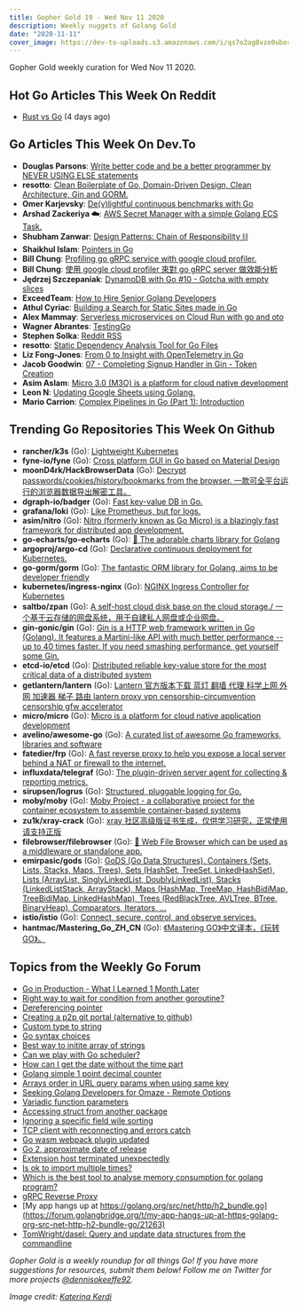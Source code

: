 ```yaml
---
title: Gopher Gold 19 - Wed Nov 11 2020
description: Weekly nuggets of Golang Gold
date: "2020-11-11"
cover_image: https://dev-to-uploads.s3.amazonaws.com/i/qs7o2ag8vzo0uborgc7v.png
---
```


Gopher Gold weekly curation for Wed Nov 11 2020.

## Hot Go Articles This Week On Reddit

- [Rust vs Go](https://www.reddit.com/r/golang/comments/jp4kvp/rust_vs_go/) (4 days ago)

## Go Articles This Week On Dev.To

- **Douglas Parsons**: [Write better code and be a better programmer by NEVER USING ELSE statements](https://dev.to/dglsparsons/write-better-code-and-be-a-better-programmer-by-never-using-else-statements-4dbl)
- **resotto**: [Clean Boilerplate of Go, Domain-Driven Design, Clean Architecture, Gin and GORM.](https://dev.to/resotto/clean-boilerplate-of-go-domain-driven-design-clean-architecture-gin-and-gorm-2825)
- **Omer Karjevsky**: [De(v)lightful continuous benchmarks with Go](https://dev.to/jfrog/de-v-lightful-continuous-benchmarks-with-go-43oo)
- **Arshad Zackeriya ☁️**: [AWS Secret Manager with a simple Golang ECS Task.](https://dev.to/aws-builders/aws-secret-manager-with-a-simple-golang-ecs-task-2d98)
- **Shubham Zanwar**: [Design Patterns: Chain of Responsibility ⛓](https://dev.to/shubhamzanwar/design-patterns-chain-of-responsibility-2c75)
- **Shaikhul Islam**: [Pointers in Go](https://dev.to/shaikhul/pointers-in-go-54o9)
- **Bill Chung**: [Profiling go gRPC service with google cloud profiler.](https://dev.to/billchung/profiling-go-grpc-service-with-google-cloud-profiler-13e4)
- **Bill Chung**: [使用 google cloud profiler 來對 go gRPC server 做效能分析](https://dev.to/billchung/google-cloud-profiler-go-grpc-server-4d2f)
- **Jędrzej Szczepaniak**: [DynamoDB with Go #10 - Gotcha with empty slices](https://dev.to/jbszczepaniak/dynamodb-with-go-10-gotcha-with-empty-slices-3fo7)
- **ExceedTeam**: [How to Hire Senior Golang Developers](https://dev.to/exceedgroup/how-to-hire-senior-golang-developers-2jbo)
- **Athul Cyriac**: [Building a Search for Static Sites made in Go](https://dev.to/athulcajay/building-a-search-for-static-sites-made-in-go-2139)
- **Alex Mammay**: [Serverless microservices on Cloud Run with go and oto](https://dev.to/amammay/serverless-microservices-on-cloud-run-with-go-and-oto-1nin)
- **Wagner Abrantes**: [TestingGo](https://dev.to/vapordev/testinggo-m19)
- **Stephen Solka**: [Reddit RSS](https://dev.to/trashhalo/reddit-rss-44a0)
- **resotto**: [Static Dependency Analysis Tool for Go Files](https://dev.to/resotto/static-dependency-analysis-tool-for-go-files-1cd3)
- **Liz Fong-Jones**: [From 0 to Insight with OpenTelemetry in Go](https://dev.to/honeycombio/from-0-to-insight-with-opentelemetry-in-go-27hc)
- **Jacob Goodwin**: [07 - Completing Signup Handler in Gin - Token Creation](https://dev.to/jacobsngoodwin/07-completing-signup-handler-in-gin-token-creation-1ikc)
- **Asim Aslam**: [Micro 3.0 (M3O) is a platform for cloud native development](https://dev.to/micro/micro-3-0-m3o-is-a-platform-for-cloud-native-development-49on)
- **Leon N**: [Updating Google Sheets using Golang.](https://dev.to/afrocoder/playing-with-google-sheets-api-using-golang-14en)
- **Mario Carrion**: [Complex Pipelines in Go (Part 1): Introduction](https://dev.to/MarioCarrion/complex-pipelines-in-go-part-1-introduction-32bo)

## Trending Go Repositories This Week On Github

- **rancher/k3s** (Go): [Lightweight Kubernetes](https://github.com/rancher/k3s)
- **fyne-io/fyne** (Go): [Cross platform GUI in Go based on Material Design](https://github.com/fyne-io/fyne)
- **moonD4rk/HackBrowserData** (Go): [Decrypt passwords/cookies/history/bookmarks from the browser. 一款可全平台运行的浏览器数据导出解密工具。](https://github.com/moonD4rk/HackBrowserData)
- **dgraph-io/badger** (Go): [Fast key-value DB in Go.](https://github.com/dgraph-io/badger)
- **grafana/loki** (Go): [Like Prometheus, but for logs.](https://github.com/grafana/loki)
- **asim/nitro** (Go): [Nitro (formerly known as Go Micro) is a blazingly fast framework for distributed app development.](https://github.com/asim/nitro)
- **go-echarts/go-echarts** (Go): [🎨 The adorable charts library for Golang](https://github.com/go-echarts/go-echarts)
- **argoproj/argo-cd** (Go): [Declarative continuous deployment for Kubernetes.](https://github.com/argoproj/argo-cd)
- **go-gorm/gorm** (Go): [The fantastic ORM library for Golang, aims to be developer friendly](https://github.com/go-gorm/gorm)
- **kubernetes/ingress-nginx** (Go): [NGINX Ingress Controller for Kubernetes](https://github.com/kubernetes/ingress-nginx)
- **saltbo/zpan** (Go): [A self-host cloud disk base on the cloud storage./ 一个基于云存储的网盘系统，用于自建私人网盘或企业网盘。](https://github.com/saltbo/zpan)
- **gin-gonic/gin** (Go): [Gin is a HTTP web framework written in Go (Golang). It features a Martini-like API with much better performance -- up to 40 times faster. If you need smashing performance, get yourself some Gin.](https://github.com/gin-gonic/gin)
- **etcd-io/etcd** (Go): [Distributed reliable key-value store for the most critical data of a distributed system](https://github.com/etcd-io/etcd)
- **getlantern/lantern** (Go): [Lantern 官方版本下载 蓝灯 翻墙 代理 科学上网 外网 加速器 梯子 路由 lantern proxy vpn censorship-circumvention censorship gfw accelerator](https://github.com/getlantern/lantern)
- **micro/micro** (Go): [Micro is a platform for cloud native application development](https://github.com/micro/micro)
- **avelino/awesome-go** (Go): [A curated list of awesome Go frameworks, libraries and software](https://github.com/avelino/awesome-go)
- **fatedier/frp** (Go): [A fast reverse proxy to help you expose a local server behind a NAT or firewall to the internet.](https://github.com/fatedier/frp)
- **influxdata/telegraf** (Go): [The plugin-driven server agent for collecting & reporting metrics.](https://github.com/influxdata/telegraf)
- **sirupsen/logrus** (Go): [Structured, pluggable logging for Go.](https://github.com/sirupsen/logrus)
- **moby/moby** (Go): [Moby Project - a collaborative project for the container ecosystem to assemble container-based systems](https://github.com/moby/moby)
- **zu1k/xray-crack** (Go): [xray 社区高级版证书生成，仅供学习研究，正常使用请支持正版](https://github.com/zu1k/xray-crack)
- **filebrowser/filebrowser** (Go): [📂 Web File Browser which can be used as a middleware or standalone app.](https://github.com/filebrowser/filebrowser)
- **emirpasic/gods** (Go): [GoDS (Go Data Structures). Containers (Sets, Lists, Stacks, Maps, Trees), Sets (HashSet, TreeSet, LinkedHashSet), Lists (ArrayList, SinglyLinkedList, DoublyLinkedList), Stacks (LinkedListStack, ArrayStack), Maps (HashMap, TreeMap, HashBidiMap, TreeBidiMap, LinkedHashMap), Trees (RedBlackTree, AVLTree, BTree, BinaryHeap), Comparators, Iterators, …](https://github.com/emirpasic/gods)
- **istio/istio** (Go): [Connect, secure, control, and observe services.](https://github.com/istio/istio)
- **hantmac/Mastering_Go_ZH_CN** (Go): [《Mastering GO》中文译本，《玩转 GO》。](https://github.com/hantmac/Mastering_Go_ZH_CN)

## Topics from the Weekly Go Forum

- [Go in Production - What I Learned 1 Month Later](https://forum.golangbridge.org/t/go-in-production-what-i-learned-1-month-later/21243)
- [Right way to wait for condition from another goroutine?](https://forum.golangbridge.org/t/right-way-to-wait-for-condition-from-another-goroutine/21234)
- [Dereferencing pointer](https://forum.golangbridge.org/t/dereferencing-pointer/21201)
- [Creating a p2p git portal (alternative to github)](https://forum.golangbridge.org/t/creating-a-p2p-git-portal-alternative-to-github/21256)
- [Custom type to string](https://forum.golangbridge.org/t/custom-type-to-string/21247)
- [Go syntax choices](https://forum.golangbridge.org/t/go-syntax-choices/21200)
- [Best way to initite array of strings](https://forum.golangbridge.org/t/best-way-to-initite-array-of-strings/21202)
- [Can we play with Go scheduler?](https://forum.golangbridge.org/t/can-we-play-with-go-scheduler/21228)
- [How can I get the date without the time part](https://forum.golangbridge.org/t/how-can-i-get-the-date-without-the-time-part/21197)
- [Golang simple 1 point decimal counter](https://forum.golangbridge.org/t/golang-simple-1-point-decimal-counter/21219)
- [Arrays order in URL query params when using same key](https://forum.golangbridge.org/t/arrays-order-in-url-query-params-when-using-same-key/21225)
- [Seeking Golang Developers for Omaze - Remote Options](https://forum.golangbridge.org/t/seeking-golang-developers-for-omaze-remote-options/21221)
- [Variadic function parameters](https://forum.golangbridge.org/t/variadic-function-parameters/21240)
- [Accessing struct from another package](https://forum.golangbridge.org/t/accessing-struct-from-another-package/21260)
- [Ignoring a specific field wile sorting](https://forum.golangbridge.org/t/ignoring-a-specific-field-wile-sorting/21213)
- [TCP client with reconnecting and errors catch](https://forum.golangbridge.org/t/tcp-client-with-reconnecting-and-errors-catch/21206)
- [Go wasm webpack plugin updated](https://forum.golangbridge.org/t/go-wasm-webpack-plugin-updated/21204)
- [Go 2, approximate date of release](https://forum.golangbridge.org/t/go-2-approximate-date-of-release/21255)
- [Extension host terminated unexpectedly](https://forum.golangbridge.org/t/extension-host-terminated-unexpectedly/21216)
- [Is ok to import multiple times?](https://forum.golangbridge.org/t/is-ok-to-import-multiple-times/21272)
- [Which is the best tool to analyse memory consumption for golang program?](https://forum.golangbridge.org/t/which-is-the-best-tool-to-analyse-memory-consumption-for-golang-program/21264)
- [gRPC Reverse Proxy](https://forum.golangbridge.org/t/grpc-reverse-proxy/21266)
- [My app hangs up at https://golang.org/src/net/http/h2_bundle.go](https://forum.golangbridge.org/t/my-app-hangs-up-at-https-golang-org-src-net-http-h2-bundle-go/21263)
- [TomWright/dasel: Query and update data structures from the commandline](https://forum.golangbridge.org/t/tomwright-dasel-query-and-update-data-structures-from-the-commandline/21269)

_Gopher Gold is a weekly roundup for all things Go! If you have more suggestions for resources, submit them below! Follow me on Twitter for more projects [@dennisokeeffe92](https://twitter.com/dennisokeeffe92)._

_Image credit: [Katerina Kerdi](https://unsplash.com/@katekerdi)_
